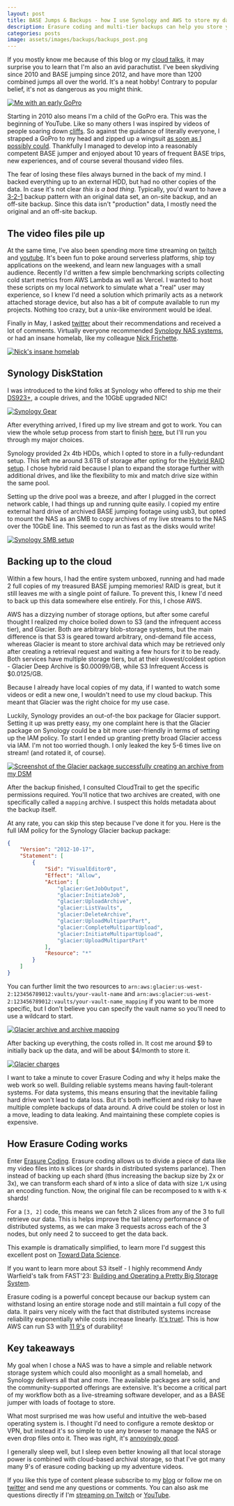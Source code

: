 ```yaml
---
layout: post
title: BASE Jumps & Backups - how I use Synology and AWS to store my data 
description: Erasure coding and multi-tier backups can help you store your data safely and cheaply. Here's how I use a Synology DiskStation and AWS Glacier to store my BASE jumping videos, and my opinions on both after a bit of use.
categories: posts
image: assets/images/backups/backups_post.png
---
```


If you mostly know me because of this blog or my [cloud talks](https://www.youtube.com/watch?v=2EDNcPvR45w), it may surprise you to learn that I'm also an avid parachutist. I've been skydiving since 2010 and BASE jumping since 2012, and have more than 1200 combined jumps all over the world. It's a neat hobby! Contrary to popular belief, it's not as dangerous as you might think.

<span class="image half"><a href="/assets/images/backups/gopro_1.jpg" target="_blank"><img src="/assets/images/backups/gopro_1.jpg" alt="Me with an early GoPro"></a></span>

Starting in 2010 also means I'm a child of the GoPro era. This was the beginning of YouTube. Like so many others I was inspired by videos of people soaring down [cliffs](https://www.youtube.com/watch?v=GASFa7rkLtM). So against the guidance of literally everyone, I strapped a GoPro to my head and zipped up a wingsuit [as soon as I possibly could](https://www.youtube.com/watch?v=2MMXDcrpxQE). Thankfully I managed to develop into a reasonably competent BASE jumper and enjoyed about 10 years of frequent BASE trips, new experiences, and of course several thousand video files.

The fear of losing these files always burned in the back of my mind. I backed everything up to an external HDD, but had no other copies of the data. In case it's not clear *this is a bad thing*. Typically, you'd want to have a [3-2-1](https://www.backblaze.com/blog/the-3-2-1-backup-strategy/) backup pattern with an original data set, an on-site backup, and an off-site backup. Since this data isn't "production" data, I mostly need the original and an off-site backup.

## The video files pile up
At the same time, I've also been spending more time streaming on [twitch](https://www.twitch.tv/aj_stuyvenberg) and [youtube](https://www.youtube.com/channel/UCsWwWCit5Y_dqRxEFizYulw). It's been fun to poke around serverless platforms, ship toy applications on the weekend, and learn new languages with a small audience. Recently I'd written a few simple benchmarking scripts collecting cold start metrics from AWS Lambda as well as Vercel. I wanted to host these scripts on my local network to simulate what a "real" user may experience, so I knew I'd need a solution which primarily acts as a network attached storage device, but also has a bit of compute available to run my projects. Nothing too crazy, but a unix-like environment would be ideal.

Finally in May, I asked [twitter](https://x.com/astuyve/status/1788591437421892010) about their recommendations and received a lot of comments. Virtually everyone recommended [Synology NAS systems](https://x.com/raesene/status/1788617687922356479), or had an insane homelab, like my colleague [Nick Frichette](https://x.com/Frichette_n/status/1788618306049483149). 

<span class="image half"><a href="/assets/images/backups/nick_homelab.png" target="_blank"><img src="/assets/images/backups/nick_homelab.png" alt="Nick's insane homelab"></a></span>

## Synology DiskStation
I was introduced to the kind folks at Synology who offered to ship me their [DS923+](https://www.synology.com/en-us/products/DS923+), a couple drives, and the 10GbE upgraded NIC!  

<span class="image half"><a href="https://x.com/astuyve/status/1799456793791468011" target="_blank"><img src="/assets/images/backups/synology_1.jpg" alt="Synology Gear"></a></span>

After everything arrived, I fired up my live stream and got to work. You can view the whole setup process from start to finish [here](https://www.youtube.com/watch?v=uFwxZYyLT7g), but I'll run you through my major choices.

Synology provided 2x 4tb HDDs, which I opted to store in a fully-redundant setup. This left me around 3.6TB of storage after opting for the [Hybrid RAID setup](https://kb.synology.com/en-br/DSM/tutorial/What_is_Synology_Hybrid_RAID_SHR). I chose hybrid raid because I plan to expand the storage further with additional drives, and like the flexibility to mix and match drive size within the same pool.

Setting up the drive pool was a breeze, and after I plugged in the correct network cable, I had things up and running quite easily. I copied my entire external hard drive of archived BASE jumping footage using usb3, but opted to mount the NAS as an SMB to copy archives of my live streams to the NAS over the 10GbE line. This seemed to run as fast as the disks would write!

<span class="image fit"><a href="/assets/images/backups/synology_smb.png" target="_blank"><img src="/assets/images/backups/synology_smb.png" alt="Synology SMB setup"></a></span>

## Backing up to the cloud
Within a few hours, I had the entire system unboxed, running and had made 2 full copies of my treasured BASE jumping memories! RAID is great, but it still leaves me with a single point of failure. To prevent this, I knew I'd need to back up this data somewhere else entirely. For this, I chose AWS.

AWS has a dizzying number of storage options, but after some careful thought I realized my choice boiled down to S3 (and the infrequent access tier), and Glacier. Both are arbitrary blob-storage systems, but the main difference is that S3 is geared toward arbitrary, ond-demand file access, whereas Glacier is meant to store archival data which may be retrieved only after creating a retrieval request and waiting a few hours for it to be ready. Both services have multiple storage tiers, but at their slowest/coldest option - Glacier Deep Archive is $0.00099/GB, while S3 Infrequent Access is $0.0125/GB.

Because I already have local copies of my data, if I wanted to watch some videos or edit a new one, I wouldn't need to use my cloud backup. This meant that Glacier was the right choice for my use case.

Luckily, Synology provides an out-of-the box package for Glacier support. Setting it up was pretty easy, my one complaint here is that the Glacier package on Synology could be a bit more user-friendly in terms of setting up the IAM policy. To start I ended up granting pretty broad Glacier access via IAM. I'm not too worried though. I only leaked the key 5-6 times live on stream! (and rotated it, of course).

<span class="image fit"><a href="/assets/images/backups/glacier_backup.png" target="_blank"><img src="/assets/images/backups/glacier_backup.png" alt="Screenshot of the Glacier package successfully creating an archive from my DSM"></a></span>

After the backup finished, I consulted CloudTrail to get the specific permissions required. You'll notice that two archives are created, with one specifically called a `mapping` archive. I suspect this holds metadata about the backup itself.

At any rate, you can skip this step because I've done it for you. Here is the full IAM policy for the Synology Glacier backup package:

```json
{
    "Version": "2012-10-17",
    "Statement": [
        {
            "Sid": "VisualEditor0",
            "Effect": "Allow",
            "Action": [
                "glacier:GetJobOutput",
                "glacier:InitiateJob",
                "glacier:UploadArchive",
                "glacier:ListVaults",
                "glacier:DeleteArchive",
                "glacier:UploadMultipartPart",
                "glacier:CompleteMultipartUpload",
                "glacier:InitiateMultipartUpload",
                "glacier:UploadMultipartPart"
            ],
            "Resource": "*"
        }
    ]
}
```

You can further limit the two resources to `arn:aws:glacier:us-west-2:123456789012:vaults/your-vault-name` and `arn:aws:glacier:us-west-2:123456789012:vaults/your-vault-name_mapping` if you want to be more specific, but I don't believe you can specify the vault name so you'll need to use a wildcard to start.

<span class="image fit"><a href="/assets/images/backups/glacier_mappings.png" target="_blank"><img src="/assets/images/backups/glacier_mappings.png" alt="Glacier archive and archive mapping"></a></span>

After backing up everything, the costs rolled in. It cost me around $9 to initially back up the data, and will be about $4/month to store it.

<span class="image fit"><a href="/assets/images/backups/glacier_storage.png" target="_blank"><img src="/assets/images/backups/glacier_storage.png" alt="Glacier charges"></a></span>

I want to take a minute to cover Erasure Coding and why it helps make the web work so well. Building reliable systems means having fault-tolerant systems. For data systems, this means ensuring that the inevitable failing hard drive won't lead to data loss. But it's both inefficient and risky to have multiple complete backups of data around. A drive could be stolen or lost in a move, leading to data leaking. And maintaining these complete copies is expensive.

## How Erasure Coding works
Enter [Erasure Coding](https://en.wikipedia.org/wiki/Erasure_code). Erasure coding allows us to divide a piece of data like my video files into `N` slices (or shards in distributed systems parlance). Then instead of backing up each shard (thus increasing the backup size by 2x or 3x), we can transform each shard of `N` into a slice of data with size `1/K` using an encoding function. Now, the original file can be recomposed to `N` with `N-K` shards!

For a `[3, 2]` code, this means we can fetch 2 slices from any of the 3 to full retrieve our data. This is helps improve the tail latency performance of distributed systems, as we can make 3 requests across each of the 3 nodes, but only need 2 to succeed to get the data back.

This example is dramatically simplified, to learn more I'd suggest this excellent post on [Toward Data Science](https://towardsdatascience.com/erasure-coding-for-the-masses-2c23c74bf87e).

If you want to learn more about S3 itself - I highly recommend Andy Warfield's talk from FAST'23: [Building and Operating a Pretty Big Storage System](https://www.youtube.com/watch?v=sc3J4McebHE).

Erasure coding is a powerful concept because our backup system can withstand losing an entire storage node and still maintain a full copy of the data. It pairs very nicely with the fact that distributed systems increase reliability exponentially while costs increase linearly. [It's true!](https://brooker.co.za/blog/2023/09/08/exponential.html). This is how AWS can run S3 with [11 9's](https://docs.aws.amazon.com/AmazonS3/latest/userguide/DataDurability.html) of durability!


## Key takeaways
My goal when I chose a NAS was to have a simple and reliable network storage system which could also moonlight as a small homelab, and Synology delivers all that and more. The available packages are solid, and the community-supported offerings are extensive. It's become a critical part of my workflow both as a live-streaming software developer, and as a BASE jumper with loads of footage to store.

What most surprised me was how useful and intuitive the web-based operating system is. I thought I'd need to configure a remote desktop or VPN, but instead it's so simple to use any browser to manage the NAS or even drop files onto it. Theo was right, it's [annoyingly good](https://x.com/Synology/status/1806811442454389244).

I generally sleep well, but I sleep even better knowing all that local storage power is combined with cloud-based archival storage, so that I've got many many 9's of erasure coding backing up my adventure videos.

If you like this type of content please subscribe to my [blog](https://aaronstuyvenberg.com) or follow me on [twitter](https://twitter.com/astuyve) and send me any questions or comments. You can also ask me questions directly if I'm [streaming on Twitch](twitch.tv/aj_stuyvenberg) or [YouTube](https://www.youtube.com/channel/UCsWwWCit5Y_dqRxEFizYulw).
